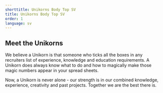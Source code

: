 ```yaml
---
shorttitle: Unikorns Body Top SV
title: Unikorns Body Top SV
order: 1
language: sv
---
```

## Meet the Unikorns

We believe a Unikorn is that someone who ticks all the boxes in any recruiters list of experience, knowledge and education requirements. A Unikorn does always know what to do and how to magically make those magic numbers appear in your spread sheets. 

Now, a Unikorn is never alone - our strength is in our combined knowledge, experience, creativity and past projects. Together we are the best there is.